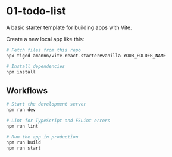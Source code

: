 # 01-todo-list

A basic starter template for building apps with Vite.

Create a new local app like this:

```sh
# Fetch files from this repo
npx tiged amannn/vite-react-starter#vanilla YOUR_FOLDER_NAME

# Install dependencies
npm install
```

## Workflows

```sh
# Start the development server
npm run dev

# Lint for TypeScript and ESLint errors
npm run lint

# Run the app in production
npm run build
npm run start
```
